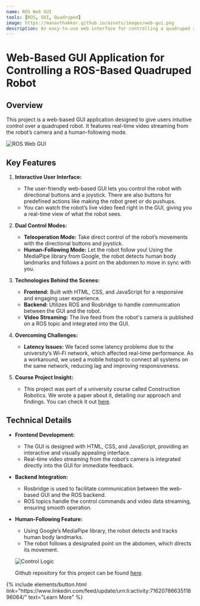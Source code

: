 ```yaml
---
name: ROS Web GUI 
tools: [ROS, GUI, Quadruped]
image: https://manavthakkar.github.io/assets/images/web-gui.png
description: An easy-to-use web interface for controlling a quadruped robot with real-time video streaming and a feature that lets the robot follow a person. It's designed to make interacting with the robot simple and intuitive, combining practical web tools with robotics.
---
```

# Web-Based GUI Application for Controlling a ROS-Based Quadruped Robot

## Overview

This project is a web-based GUI application designed to give users intuitive control over a quadruped robot. It features real-time video streaming from the robot’s camera and a human-following mode.

![ROS Web GUI](https://manavthakkar.github.io/assets/images/web-gui.png)

## Key Features

1. **Interactive User Interface:**
   - The user-friendly web-based GUI lets you control the robot with directional buttons and a joystick. There are also buttons for predefined actions like making the robot greet or do pushups.
   - You can watch the robot’s live video feed right in the GUI, giving you a real-time view of what the robot sees.

2. **Dual Control Modes:**
   - **Teleoperation Mode:** Take direct control of the robot’s movements with the directional buttons and joystick.
   - **Human-Following Mode:** Let the robot follow you! Using the MediaPipe library from Google, the robot detects human body landmarks and follows a point on the abdomen to move in sync with you.

3. **Technologies Behind the Scenes:**
   - **Frontend:** Built with HTML, CSS, and JavaScript for a responsive and engaging user experience.
   - **Backend:** Utilizes ROS and Rosbridge to handle communication between the GUI and the robot.
   - **Video Streaming:** The live feed from the robot's camera is published on a ROS topic and integrated into the GUI.

4. **Overcoming Challenges:**
   - **Latency Issues:** We faced some latency problems due to the university’s Wi-Fi network, which affected real-time performance. As a workaround, we used a mobile hotspot to connect all systems on the same network, reducing lag and improving responsiveness.

5. **Course Project Insight:**
   - This project was part of a university course called Construction Robotics. We wrote a paper about it, detailing our approach and findings. You can check it out [here](https://drive.google.com/file/d/1J3n438PW5EqMj7WWqf7FyHSNZ-YNkqSv/view?usp=drive_link).

## Technical Details

- **Frontend Development:**
  - The GUI is designed with HTML, CSS, and JavaScript, providing an interactive and visually appealing interface.
  - Real-time video streaming from the robot’s camera is integrated directly into the GUI for immediate feedback.

- **Backend Integration:**
  - Rosbridge is used to facilitate communication between the web-based GUI and the ROS backend.
  - ROS topics handle the control commands and video data streaming, ensuring smooth operation.

- **Human-Following Feature:**
  - Using Google’s MediaPipe library, the robot detects and tracks human body landmarks.
  - The robot follows a designated point on the abdomen, which directs its movement.

  ![Control Logic](https://manavthakkar.github.io/assets/images/rectangle.jpg)

  Github repository for this project can be found [here](https://github.com/manavthakkar/construction-robotics-TUHH).

<p class="text-center">
{% include elements/button.html link="https://www.linkedin.com/feed/update/urn:li:activity:7162078663511896064/" text="Learn More" %}
</p>